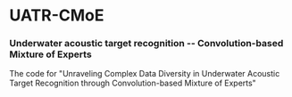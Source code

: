 # UATR-CMoE
### Underwater acoustic target recognition -- Convolution-based Mixture of Experts
The code for "Unraveling Complex Data Diversity in Underwater Acoustic Target Recognition through Convolution-based Mixture of Experts"


